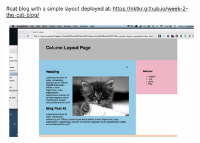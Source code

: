 #cat blog with a simple layout
deployed at: https://nktkr.github.io/week-2-the-cat-blog/

![image](images/screenshot.png)
